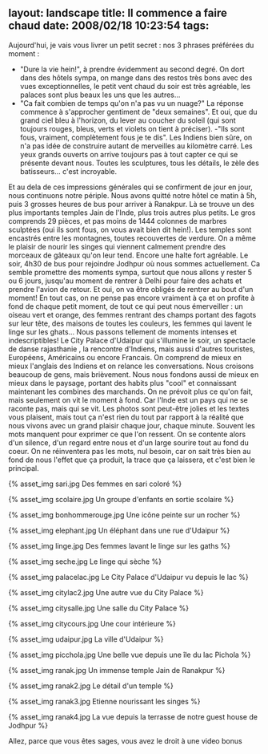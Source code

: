 layout: landscape
title: Il commence a faire chaud
date: 2008/02/18 10:23:54
tags:
---

Aujourd'hui, je vais vous livrer un petit secret : nos 3 phrases préférées du moment :
- "Dure la vie hein!", à prendre évidemment au second degré. On dort dans des hôtels sympa, on mange dans des restos très bons avec des vues exceptionnelles, le petit vent chaud du soir est très agréable, les palaces sont plus beaux les uns que les autres...
- "Ca fait combien de temps qu'on n'a pas vu un nuage?" La réponse commence à s'approcher gentiment de "deux semaines". Et oui, que du grand ciel bleu à l'horizon, du lever au coucher du soleil (qui sont toujours rouges, bleus, verts et violets on tient à préciser).
-"Ils sont fous, vraiment, complètement fous je te dis". Les Indiens bien sûre, on n'a pas idée de construire autant de merveilles au kilomètre carré. Les yeux grands ouverts on arrive toujours pas à tout capter ce qui se présente devant nous. Toutes les sculptures, tous les détails, le zèle des batisseurs... c'est incroyable.

Et au dela de ces impressions générales qui se confirment de jour en jour, nous continuons notre périple. Nous avons quitté notre hôtel ce matin à 5h, puis 3 grosses heures de bus pour arriver à Ranakpur. Là se trouve un des plus importants temples Jain de l'Inde, plus trois autres plus petits. Le gros comprends 29 pièces, et pas moins de 1444 colonnes de marbres sculptées (oui ils sont fous, on vous avait bien dit hein!). Les temples sont encastrés entre les montagnes, toutes recouvertes de verdure. On a même le plaisir de nourir les singes qui viennent calmement prendre des morceaux de gâteaux qu'on leur tend. Encore une halte fort agréable. Le soir, 4h30 de bus pour rejoindre Jodhpur où nous sommes actuellement. Ca semble promettre des moments sympa, surtout que nous allons y rester 5 ou 6 jours, jusqu'au moment de rentrer à Delhi pour faire des achats et prendre l'avion de retour. Et oui, on va être obligés de rentrer au bout d'un moment! En tout cas, on ne pense pas encore vraiment à ça et on profite à fond de chaque petit moment, de tout ce qui peut nous émerveiller : un oiseau vert et orange, des femmes rentrant des champs portant des fagots sur leur tête, des maisons de toutes les couleurs, les femmes qui lavent le linge sur les ghats... Nous passons tellement de moments intenses et indescriptibles! Le City Palace d'Udaipur qui s'illumine le soir, un spectacle de danse rajasthanie , la rencontre d'Indiens, mais aussi d'autres touristes, Européens, Américains ou encore Francais. On comprend de mieux en mieux l'anglais des Indiens et on relance les conversations. Nous croisons beaucoup de gens, mais brièvement. Nous nous fondons aussi de mieux en mieux dans le paysage, portant des habits plus "cool" et connaissant maintenant les combines des marchands. On ne prévoit plus ce qu'on fait, mais seulement on vit le moment à fond. Car l'Inde est un pays qui ne se raconte pas, mais qui se vit. Les photos sont peut-être jolies et les textes vous plaisent, mais tout ça n'est rien du tout par rapport à la réalité que nous vivons avec un grand plaisir chaque jour, chaque minute. Souvent les mots manquent pour exprimer ce que l'on ressent. On se contente alors d'un silence, d'un regard entre nous et d'un large sourire tout au fond du coeur. On ne réinventera pas les mots, nul besoin, car on sait très bien au fond de nous l'effet que ça produit, la trace que ça laissera, et c'est bien le principal.

{% asset_img sari.jpg Des femmes en sari coloré %}

{% asset_img scolaire.jpg Un groupe d'enfants en sortie scolaire %}

{% asset_img bonhommerouge.jpg Une icône peinte sur un rocher %}

{% asset_img elephant.jpg Un éléphant dans une rue d'Udaipur %}

{% asset_img linge.jpg Des femmes lavant le linge sur les gaths %}

{% asset_img seche.jpg Le linge qui sèche %}

{% asset_img palacelac.jpg Le City Palace d'Udaipur vu depuis le lac %}

{% asset_img citylac2.jpg Une autre vue du City Palace %}

{% asset_img citysalle.jpg Une salle du City Palace %}

{% asset_img citycours.jpg Une cour intérieure %}

{% asset_img udaipur.jpg La ville d'Udaipur %}

{% asset_img picchola.jpg Une belle vue depuis une île du lac Pichola %}

{% asset_img ranak.jpg Un immense temple Jain de Ranakpur %}

{% asset_img ranak2.jpg Le détail d'un temple %}

{% asset_img ranak3.jpg Etienne nourissant les singes %}

{% asset_img ranak4.jpg La vue depuis la terrasse de notre guest house de Jodhpur %}

Allez, parce que vous êtes sages, vous avez le droit à une video bonus

<div><object width="640" height="505"><param name="movie" value="http://www.dailymotion.com/swf/x4fiei&v3=1&related=1"></param><param name="allowFullScreen" value="true"></param><param name="allowScriptAccess" value="always"></param><embed src="http://www.dailymotion.com/swf/x4fiei&v3=1&related=1" type="application/x-shockwave-flash" width="640" height="505" allowFullScreen="true" allowScriptAccess="always"></embed></object></div>
